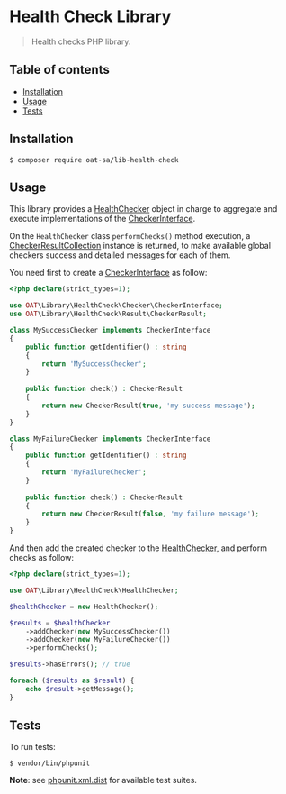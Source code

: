 # Health Check Library

> Health checks PHP library.

## Table of contents
- [Installation](#installation)
- [Usage](#usage)
- [Tests](#tests)

## Installation

```console
$ composer require oat-sa/lib-health-check
```

## Usage

This library provides a [HealthChecker](src/HealthChecker.php) object in charge to aggregate and execute implementations of the [CheckerInterface](src/Checker/CheckerInterface.php).

On the `HealthChecker` class `performChecks()` method execution, a [CheckerResultCollection](src/Result/CheckerResultCollection.php) instance is returned, to make available global checkers success and detailed messages for each of them.

You need first to create a [CheckerInterface](src/Checker/CheckerInterface.php) as follow:

```php
<?php declare(strict_types=1);

use OAT\Library\HealthCheck\Checker\CheckerInterface;
use OAT\Library\HealthCheck\Result\CheckerResult;

class MySuccessChecker implements CheckerInterface
{
    public function getIdentifier() : string
    {
        return 'MySuccessChecker';
    }
    
    public function check() : CheckerResult
    {
        return new CheckerResult(true, 'my success message');
    }
}

class MyFailureChecker implements CheckerInterface
{
    public function getIdentifier() : string
    {
        return 'MyFailureChecker';
    }
    
    public function check() : CheckerResult
    {
        return new CheckerResult(false, 'my failure message');
    }
}
```

And then add the created checker to the [HealthChecker](src/HealthChecker.php), and perform checks as follow:

```php
<?php declare(strict_types=1);

use OAT\Library\HealthCheck\HealthChecker;

$healthChecker = new HealthChecker();

$results = $healthChecker
    ->addChecker(new MySuccessChecker())
    ->addChecker(new MyFailureChecker())
    ->performChecks();

$results->hasErrors(); // true

foreach ($results as $result) {
    echo $result->getMessage();
}
```

## Tests

To run tests:
```console
$ vendor/bin/phpunit
```
**Note**: see [phpunit.xml.dist](phpunit.xml.dist) for available test suites.